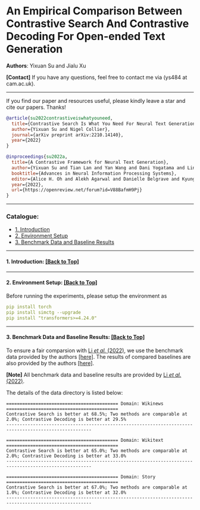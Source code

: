 # An Empirical Comparison Between Contrastive Search And Contrastive Decoding For Open-ended Text Generation
**Authors**: Yixuan Su and Jialu Xu

**[Contact]** If you have any questions, feel free to contact me via (ys484 at cam.ac.uk).

****
If you find our paper and resources useful, please kindly leave a star and cite our papers. Thanks!

```bibtex
@article{su2022contrastiveiswhatyouneed,
  title={Contrastive Search Is What You Need For Neural Text Generation},
  author={Yixuan Su and Nigel Collier},
  journal={arXiv preprint arXiv:2210.14140},
  year={2022}
}

@inproceedings{su2022a,
  title={A Contrastive Framework for Neural Text Generation},
  author={Yixuan Su and Tian Lan and Yan Wang and Dani Yogatama and Lingpeng Kong and Nigel Collier},
  booktitle={Advances in Neural Information Processing Systems},
  editor={Alice H. Oh and Alekh Agarwal and Danielle Belgrave and Kyunghyun Cho},
  year={2022},
  url={https://openreview.net/forum?id=V88BafmH9Pj}
}
```


****

<span id='all_catelogue'/>

### Catalogue:
* <a href='#introduction'>1. Introduction</a>
* <a href='#environment_setup'>2. Environment Setup</a>
* <a href='#data'>3. Benchmark Data and Baseline Results</a>

****

<span id='introduction'/>

#### 1. Introduction: <a href='#all_catelogue'>[Back to Top]</a>

****

<span id='environment_setup'/>

#### 2. Environment Setup: <a href='#all_catelogue'>[Back to Top]</a>
Before running the experiments, please setup the environment as
```yaml
pip install torch
pip install simctg --upgrade
pip install "transformers>=4.24.0"
```

****

<span id='data'/>

#### 3. Benchmark Data and Baseline Results: <a href='#all_catelogue'>[Back to Top]</a>
To ensure a fair comparsion with [Li _et al._ (2022)](https://arxiv.org/abs/2210.15097), we use the benchmark data provided by the authors [[here]](https://github.com/XiangLi1999/ContrastiveDecoding/tree/main/text-generation/outputs_ignorePrefix_ccnews_256). The results of compared baselines are also provided by the authors [[here]](https://github.com/XiangLi1999/ContrastiveDecoding/tree/main/text-generation/outputs_ignorePrefix_ccnews_256).

**[Note]** All benchmark data and baseline results are provided by [Li _et al._ (2022)](https://arxiv.org/abs/2210.15097).

The details of the data directory is listed below:


```
========================================== Domain: Wikinews ==========================================
Contrastive Search is better at 68.5%; Two methods are comparable at 2.0%; Contrastive Decoding is better at 29.5%
------------------------------------------------------------------------------------------------------

========================================== Domain: Wikitext ==========================================
Contrastive Search is better at 65.0%; Two methods are comparable at 2.0%; Contrastive Decoding is better at 33.0%
------------------------------------------------------------------------------------------------------

========================================== Domain: Story ==========================================
Contrastive Search is better at 67.0%; Two methods are comparable at 1.0%; Contrastive Decoding is better at 32.0%
------------------------------------------------------------------------------------------------------
```
